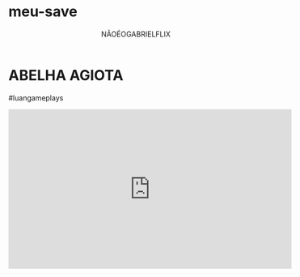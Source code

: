 # meu-save


<html>
<head>
    <link real="stylesheet" href="styles.css" />
    <title>NãoéoGabrielflix</title>
</head>

<body>



<div>
    <header>NÃOÉOGABRIELFLIX</header>

<h1>ABELHA AGIOTA</h1>
<p>#luangameplays</p>
</div>

<div>
<iframe width="560" height="315" src="https://www.youtube.com/embed/KDe3OV-zugY?si=vaA51ei-OnNZxZM3" title="YouTube video player" frameborder="0" allow="accelerometer; autoplay; clipboard-write; encrypted-media; gyroscope; picture-in-picture; web-share" referrerpolicy="strict-origin-when-cross-origin" allowfullscreen></iframe>
</div>



<body>


</html>

